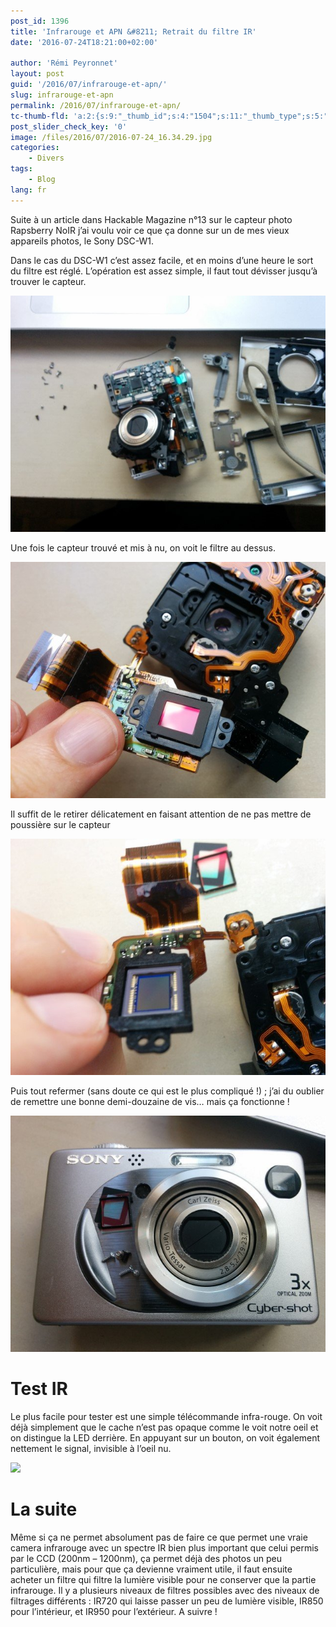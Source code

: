 ```yaml
---
post_id: 1396
title: 'Infrarouge et APN &#8211; Retrait du filtre IR'
date: '2016-07-24T18:21:00+02:00'

author: 'Rémi Peyronnet'
layout: post
guid: '/2016/07/infrarouge-et-apn/'
slug: infrarouge-et-apn
permalink: /2016/07/infrarouge-et-apn/
tc-thumb-fld: 'a:2:{s:9:"_thumb_id";s:4:"1504";s:11:"_thumb_type";s:5:"thumb";}'
post_slider_check_key: '0'
image: /files/2016/07/2016-07-24_16.34.29.jpg
categories:
    - Divers
tags:
    - Blog
lang: fr
---
```


Suite à un article dans Hackable Magazine n°13 sur le capteur photo Rapsberry NoIR j’ai voulu voir ce que ça donne sur un de mes vieux appareils photos, le Sony DSC-W1.

Dans le cas du DSC-W1 c’est assez facile, et en moins d’une heure le sort du filtre est réglé. L’opération est assez simple, il faut tout dévisser jusqu’à trouver le capteur.

![L'appareil ouvert](/files/2016/07/2016-07-24_16.20.53-1.jpg "L'appareil ouvert")

Une fois le capteur trouvé et mis à nu, on voit le filtre au dessus.

![Le capteur et son filtre](/files/2016/07/2016-07-24_16.34.29.jpg "Le capteur et son filtre")

Il suffit de le retirer délicatement en faisant attention de ne pas mettre de poussière sur le capteur

![Le filtre retiré du capteur](/files/2016/07/2016-07-24_16.35.39.jpg "Le filtre retiré du capteur")

Puis tout refermer (sans doute ce qui est le plus compliqué !) ; j’ai du oublier de remettre une bonne demi-douzaine de vis… mais ça fonctionne !

![Une fois refermé](/files/2016/07/2016-07-24_17.14.26.jpg "Une fois refermé")

# Test IR

Le plus facile pour tester est une simple télécommande infra-rouge. On voit déjà simplement que le cache n’est pas opaque comme le voit notre oeil et on distingue la LED derrière. En appuyant sur un bouton, on voit également nettement le signal, invisible à l’oeil nu.

![](/files/2016/07/dsc-w1-noir-testvideo.gif)

# La suite

Même si ça ne permet absolument pas de faire ce que permet une vraie camera infrarouge avec un spectre IR bien plus important que celui permis par le CCD (200nm – 1200nm), ça permet déjà des photos un peu particulière, mais pour que ça devienne vraiment utile, il faut ensuite acheter un filtre qui filtre la lumière visible pour ne conserver que la partie infrarouge. Il y a plusieurs niveaux de filtres possibles avec des niveaux de filtrages différents : IR720 qui laisse passer un peu de lumière visible, IR850 pour l’intérieur, et IR950 pour l’extérieur. A suivre !